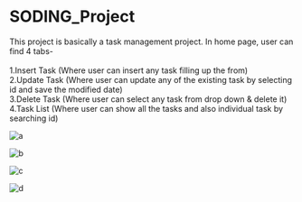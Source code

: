# SODING_Project

This project is basically a task management project. In home page, user can find 4 tabs-
<br><br>
1.Insert Task (Where user can insert any task filling up the from)
<br>
2.Update Task (Where user can update any of the existing task by selecting id and save the modified date)
<br>
3.Delete Task (Where user can select any task from drop down & delete it)
<br>
4.Task List (Where user can show all the tasks and also individual task by searching id)
<br>

![a](https://user-images.githubusercontent.com/13853907/30176793-7c86a05a-9425-11e7-8d15-1a83f49047e5.PNG)

![b](https://user-images.githubusercontent.com/13853907/30176900-d60ba404-9425-11e7-999f-be4d34d61513.PNG)

![c](https://user-images.githubusercontent.com/13853907/30176925-ed9723be-9425-11e7-8162-662c7311db34.PNG)

![d](https://user-images.githubusercontent.com/13853907/30176941-fc7b8064-9425-11e7-9949-c1a2cdba939d.PNG)
